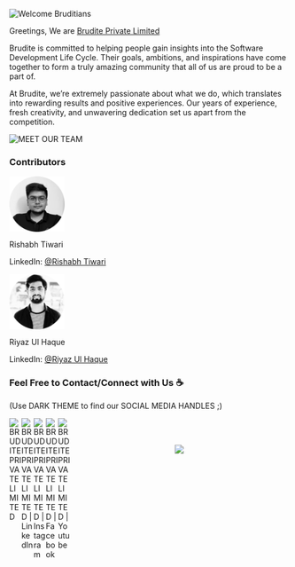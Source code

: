 ![Welcome Bruditians](https://github.com/Brudite/Brudite/blob/main/images/WelcomeBruditians.gif)


Greetings, We are <a href="https://brudite.com" target="_blank">Brudite Private Limited</a>

Brudite is committed to helping people gain insights into the Software Development Life Cycle.
Their goals, ambitions, and inspirations have come together to form a truly amazing community that all of us are proud to be a part of. 

At Brudite, we’re extremely passionate about what we do, which translates into rewarding results and positive experiences. Our years of experience, fresh creativity, and unwavering dedication set us apart from the competition.



![MEET OUR TEAM](https://github.com/Brudite/Brudite_Introduction/blob/main/images/media/meetourteam.gif)


### Contributors

<a href="https://github.com/devcoder007" target="_blank"><img align="center" alt="Contributor" width="100px" src="https://github.com/Brudite/Brudite/blob/main/images/media/Rishabh.png" /></a>

Rishabh Tiwari

LinkedIn:  [@Rishabh Tiwari](https://www.linkedin.com/in/devcoder/)

<a href="https://github.com/RiyazUlHaque" target="_blank"><img align="center" alt="Contributor" width="100px" src="https://github.com/Brudite/Brudite/blob/main/images/media/Riyaz.png" /></a>

Riyaz Ul Haque

LinkedIn:  [@Riyaz Ul Haque](https://www.linkedin.com/in/riyazulhaque/)

### Feel Free to Contact/Connect with Us :coffee:
(Use DARK THEME to find our SOCIAL MEDIA HANDLES ;)

<a href="https://brudite.com" target="_blank"><img align="left" alt="BRUDITE PRIVATE LIMITED" width="22px" src="https://github.com/Brudite/Brudite_Introduction/blob/main/images/media/5.png" /></a>
<a href="https://www.linkedin.com/in/bruditepvtltd/" target="_blank"><img align="left" alt="BRUDITE PRIVATE LIMITED | LinkedIn" width="22px" src="https://github.com/Brudite/Brudite_Introduction/blob/main/images/media/1.png" />
<a href="https://www.instagram.com/brudite_pvt_ltd/" target="_blank"><img align="left" alt="BRUDITE PRIVATE LIMITED | Instagram" width="22px" src="https://github.com/Brudite/Brudite_Introduction/blob/main/images/media/3.png" />
<a href="https://www.facebook.com/profile.php?id=100073773775863" target="_blank"><img align="left" alt="BRUDITE PRIVATE LIMITED | Facebook" width="22px" src="https://github.com/Brudite/Brudite_Introduction/blob/main/images/media/2.png" />
<a href="https://www.youtube.com/channel/UC_D-IJi3afuVjnBn38HyGnQ" target="_blank"><img align="left" alt="BRUDITE PRIVATE LIMITED | Youtube" width="22px" src="https://github.com/Brudite/Brudite_Introduction/blob/main/images/media/4.png" />

<br />
<br />

<p align="center">
  <img src="https://capsule-render.vercel.app/api?type=waving&color=gradient&height=100&section=footer"/>
</p>
